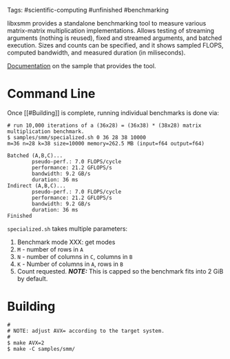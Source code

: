 Tags: #scientific-computing #unfinished #benchmarking

libxsmm provides a standalone benchmarking tool to measure various matrix-matrix multiplication implementations.  Allows testing of streaming arguments (nothing is reused), fixed and streamed arguments, and batched execution.  Sizes and counts can be specified, and it shows sampled FLOPS, computed bandwidth, and measured duration (in miliseconds).

[Documentation](https://libxsmm.readthedocs.io/en/latest/libxsmm_samples/#smm-sample-collection) on the sample that provides the tool.

# Command Line

Once [[#Building]] is complete, running individual benchmarks is done via:

```shell
# run 10,000 iterations of a (36x28) = (36x38) * (38x28) matrix multiplication benchmark.
$ samples/smm/specialized.sh 0 36 28 38 10000
m=36 n=28 k=38 size=10000 memory=262.5 MB (input=f64 output=f64)

Batched (A,B,C)...
        pseudo-perf.: 7.0 FLOPS/cycle
        performance: 21.2 GFLOPS/s
        bandwidth: 9.2 GB/s
        duration: 36 ms
Indirect (A,B,C)...
        pseudo-perf.: 7.0 FLOPS/cycle
        performance: 21.2 GFLOPS/s
        bandwidth: 9.2 GB/s
        duration: 36 ms
Finished
```

`specialized.sh` takes multiple parameters:
1. Benchmark mode XXX: get modes
2. `M` - number of rows in `A`
3. `N` - number of columns in `C`, columns in `B`
4. `K` - Number of columns in `A`, rows in `B`
5. Count requested. ***NOTE:*** This is capped so the benchmark fits into 2 GiB by default.

# Building
```shell
#
# NOTE: adjust AVX= according to the target system.
#
$ make AVX=2
$ make -C samples/smm/
```
